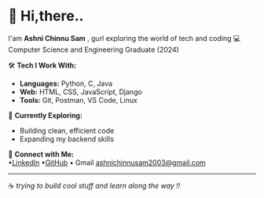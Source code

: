 # 👋 Hi,there.. 
I'am **Ashni Chinnu Sam** , gurl exploring the world of tech and coding 
💻 Computer Science and Engineering Graduate (2024) 

🛠️ **Tech I Work With:**  
- **Languages:** Python, C, Java  
- **Web:** HTML, CSS, JavaScript, Django  
- **Tools:** Git, Postman, VS Code, Linux  

🌱 **Currently Exploring:**  
- Building clean, efficient code  
- Expanding my backend skills

🔗 **Connect with Me:**  
•[LinkedIn](https://www.linkedin.com/in/ashnichinnusam/) 
•[GitHub](https://github.com/ashnichinnusam) 
• Gmail ashnichinnusam2003@gmail.com

---

☕ _trying to build cool stuff and learn along the way !!_  




